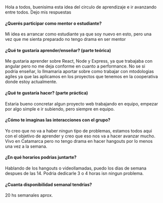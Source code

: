 Hola a todos, buenisima esta idea del circulo de aprendizaje e ir avanzando entre todos. Dejo mis respuestas

#### ¿Querés participar como mentor o estudiante?
Mi idea es arrancar como estudiante ya que soy nuevo en esto, pero una vez que me sienta preparado no tengo drama en ser mentor

#### ¿Qué te gustaría aprender/enseñar? (parte teórica)
Me gustaria aprender sobre React, Node y Express, ya que trabajaba con angular pero no me deja conforme en cuanto a performance. No se si podria enseñar, lo llmamaria aportar sobre como trabajar con mtodologias agiles ya que las aplicamos en los proyectos que tenemos en la cooperativa donde estoy actualmente.

#### ¿Qué te gustaría hacer? (parte práctica)
Estaria bueno concretar algun proyecto web trabajando en equipo, empezar por algo simple e ir subiendo,
pero siempre en equipo.

#### ¿Cómo te imaginas las interacciones con el grupo?
Yo creo que no va a haber ningun tipo de problemas, estamos todos aqui con el objetivo de aprender y creo que
eso nos va a hacer avanzar mucho. Vivo en Catamarca pero no tengo drama en hacer hangouts por lo menos una vez a la semana.

#### ¿En qué horarios podrias juntarte?
Hablando de los hangouts o videollamadas, puedo los dias de semana despues de las 14. Podria dedicarle 3 o 4
horas isn ningun problema.

#### ¿Cuanta disponibilidad semanal tendrías?
20 hs semanales aprox.
